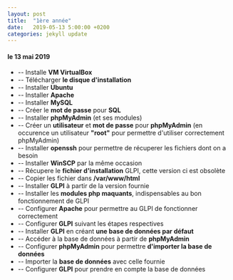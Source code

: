 ```yaml
---
layout: post
title:  "1ère année"
date:   2019-05-13 5:00:00 +0200
categories: jekyll update
---
```


#### le 13 mai 2019

* -- Installe **VM VirtualBox**
* -- Télécharger **le disque d'installation**
* -- Installer **Ubuntu**
* -- Installer **Apache**
* -- Installer **MySQL**
* -- Créer le **mot de passe** pour **SQL**
* -- Installer **phpMyAdmin** (et ses modules)
* -- Créer un **utilisateur** et **mot de passe** pour **phpMyAdmin** (en occurence un utilisateur **"root"** pour permettre d'utiliser correctement phpMyAdmin)
* -- Installer **openssh** pour permettre de récuperer les fichiers dont on a besoin
* -- Installer **WinSCP** par la même occasion
* -- Récupere le **fichier d'installation** GLPI, cette version ci  est obsolète
* -- Copier les fichier dans **/var/www/html**
* -- Installer **GLPI** à partir de la version fournie
* -- Installer les **modules php maquants**, indispensables au bon fonctionnement de GLPI
* -- Configurer **Apache** pour permettre au GLPI de fonctionner correctement
* -- Configurer **GLPI** suivant les étapes respectives
* -- Installer **GLPI** en créant **une base de données par défaut**
* -- Accéder à la base de données à partir de **phpMyAdmin**
* -- Configurer **phpMyAdmin** pour permettre **d'importer la base de données**
* -- Importer la **base de données** avec celle fournie
* -- Configurer **GLPI** pour prendre en compte la base de données
